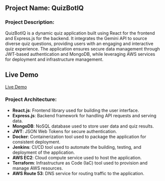 ## Project Name: QuizBotIQ

### Project Description:

QuizBotIQ is a dynamic quiz application built using React for the frontend and Express.js for the backend. It integrates the Gemini API to source diverse quiz questions, providing users with an engaging and interactive quiz experience. The application ensures secure data management through JWT-based authentication and MongoDB, while leveraging AWS services for deployment and infrastructure management.

## Live Demo

[Live Demo](http://quizbotiq.me)

### Project Architecture:

- **React.js**: Frontend library used for building the user interface.
- **Express.js**: Backend framework for handling API requests and serving data.
- **MongoDB**: NoSQL database used to store user data and quiz results.
- **JWT**: JSON Web Tokens for secure authentication.
- **Docker**: Containerization tool used to package the application for consistent deployment.
- **Jenkins**: CI/CD tool used to automate the building, testing, and deployment of the application.
- **AWS EC2**: Cloud compute service used to host the application.
- **Terraform**: Infrastructure as Code (IaC) tool used to provision and manage AWS resources.
- **AWS Route 53**: DNS service for routing traffic to the application.
